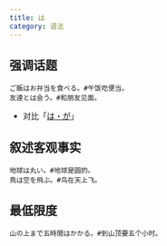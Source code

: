 ```yaml
---
title: は
category: 语法
---
```


## 强调话题

```example
ご飯はお弁当を食べる。#午饭吃便当。
友達とは会う。#和朋友见面。
```

- 对比「[は・が](ha-ga#强调)」

## 叙述客观事实

```example
地球は丸い。#地球是圆的。
鳥は空を飛ぶ。#鸟在天上飞。
```

## 最低限度

```example
山の上まで五時間はかかる。#到山顶要五个小时。
```
